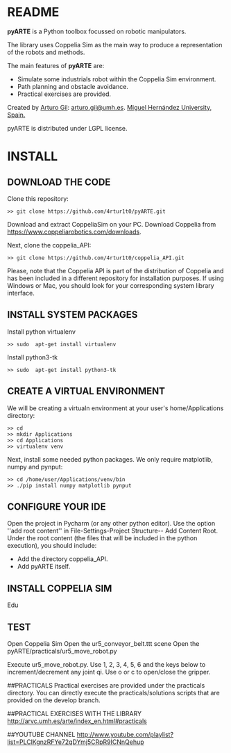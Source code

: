 # README

**pyARTE** is a Python toolbox focussed on robotic manipulators.

The library uses Coppelia Sim as the main way to produce a representation of the robots and methods.

The main features of **pyARTE** are:

* Simulate some industrials robot within the Coppelia Sim environment.
* Path planning and obstacle avoidance.
* Practical exercises are provided.

Created by [Arturo Gil](http://arvc.umh.es/personal/arturo/index.php?lang=en&vista=normal&dest=inicio&idp=arturo&type=per&ficha=on): arturo.gil@umh.es. [Miguel Hernández University, Spain.](http://www.umh.es)

pyARTE is distributed under LGPL license.


# INSTALL

## DOWNLOAD THE CODE
Clone this repository:

```
>> git clone https://github.com/4rtur1t0/pyARTE.git
```

Download and extract CoppeliaSim on your PC. Download Coppelia from https://www.coppeliarobotics.com/downloads.

Next, clone the coppelia_API:
```
>> git clone https://github.com/4rtur1t0/coppelia_API.git
```
Please, note that the Coppelia API is part of the distribution of Coppelia and has been included in a different 
repository for installation purposes. If using Windows or Mac, you should look for your corresponding system library interface.


## INSTALL SYSTEM PACKAGES
Install python virtualenv
```
>> sudo  apt-get install virtualenv
```

Install python3-tk
```
>> sudo  apt-get install python3-tk
```

## CREATE A VIRTUAL ENVIRONMENT
We will be creating a virtualn environment at your user's home/Applications directory: 
```
>> cd
>> mkdir Applications
>> cd Applications
>> virtualenv venv
```

Next, install some needed python packages. We only require matplotlib, numpy and pynput:
```
>> cd /home/user/Applications/venv/bin
>> ./pip install numpy matplotlib pynput
```

## CONFIGURE YOUR IDE

Open the project in Pycharm (or any other python editor). Use the option ''add root content'' in 
File-Settings-Project Structure-- Add Content Root. Under the root content (the files that will be included in the python
execution), you should include:
- Add the directory coppelia_API.
- Add pyARTE itself.


## INSTALL COPPELIA SIM
Edu 

## TEST
Open Coppelia Sim
Open the ur5_conveyor_belt.ttt scene
Open the pyARTE/practicals/ur5_move_robot.py

Execute ur5_move_robot.py. Use 1, 2, 3, 4, 5, 6 and the keys below to increment/decrement any joint qi. Use o or c to 
open/close the gripper.


##PRACTICALS
Practical exercises are provided under the practicals directory.
You can directly execute the practicals/solutions scripts that are provided on the develop branch.

##PRACTICAL EXERCISES WITH THE LIBRARY
http://arvc.umh.es/arte/index_en.html#practicals


##YOUTUBE CHANNEL
http://www.youtube.com/playlist?list=PLClKgnzRFYe72qDYmj5CRpR9ICNnQehup

